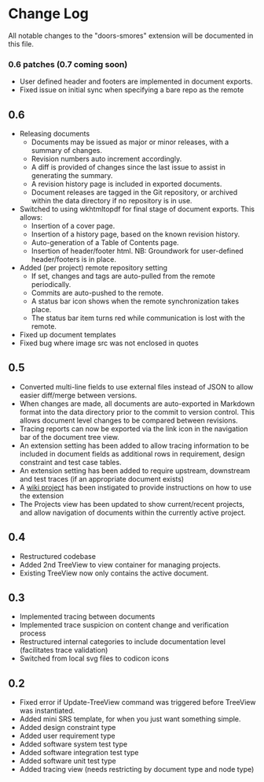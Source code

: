 # Change Log

All notable changes to the "doors-smores" extension will be documented in this file.

### 0.6 patches (0.7 coming soon)
- User defined header and footers are implemented in document exports.
- Fixed issue on initial sync when specifying a bare repo as the remote 

## 0.6
- Releasing documents
  - Documents may be issued as major or minor releases, with a summary of changes. 
  - Revision numbers auto increment accordingly.
  - A diff is provided of changes since the last issue to assist in generating the summary.
  - A revision history page is included in exported documents.
  - Document releases are tagged in the Git repository, or archived within the data directory if no repository is in use.
- Switched to using wkhtmltopdf for final stage of document exports. This allows:
  - Insertion of a cover page.
  - Insertion of a history page, based on the known revision history.
  - Auto-generation of a Table of Contents page.
  - Insertion of header/footer html. NB: Groundwork for user-defined header/footers is in place.
- Added (per project) remote repository setting
  - If set, changes and tags are auto-pulled from the remote periodically.
  - Commits are auto-pushed to the remote.
  - A status bar icon shows when the remote synchronization takes place.
  - The status bar item turns red while communication is lost with the remote.
- Fixed up document templates
- Fixed bug where image src was not enclosed in quotes

## 0.5
- Converted multi-line fields to use external files instead of JSON to allow easier diff/merge between versions.
- When changes are made, all documents are auto-exported in Markdown format into the data directory prior to the commit to version control. This allows document level changes to be compared between revisions.
- Tracing reports can now be exported via the link icon in the navigation bar of the document tree view.
- An extension setting has been added to allow tracing information to be included in document fields as additional rows in requirement, design constraint and test case tables.
- An extension setting has been added to require upstream, downstream and test traces (if an appropriate document exists)
- A [wiki project](https://github.com/Niflheim-uk/Doors-Smores-Docs) has been instigated to provide instructions on how to use the extension
- The Projects view has been updated to show current/recent projects, and allow navigation of documents within the currently active project.


## 0.4
- Restructured codebase
- Added 2nd TreeView to view container for managing projects. 
- Existing TreeView now only contains the active document.

## 0.3
- Implemented tracing between documents
- Implemented trace suspicion on content change and verification process
- Restructured internal categories to include documentation level (facilitates trace validation)
- Switched from local svg files to codicon icons

## 0.2

- Fixed error if Update-TreeView command was triggered before TreeView was instantiated.
- Added mini SRS template, for when you just want something simple.
- Added design constraint type
- Added user requirement type
- Added software system test type
- Added software integration test type
- Added software unit test type
- Added tracing view (needs restricting by document type and node type)